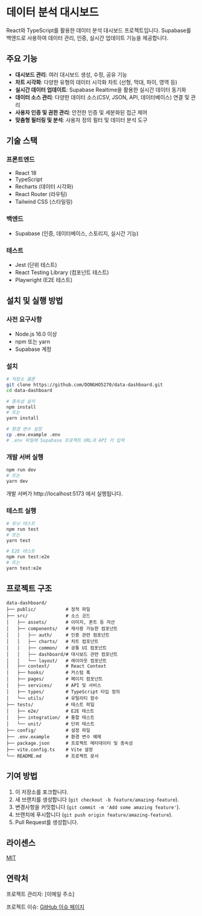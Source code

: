 # 데이터 분석 대시보드

React와 TypeScript를 활용한 데이터 분석 대시보드 프로젝트입니다. Supabase를 백엔드로 사용하여 데이터 관리, 인증, 실시간 업데이트 기능을 제공합니다.

## 주요 기능

- **대시보드 관리**: 여러 대시보드 생성, 수정, 공유 기능
- **차트 시각화**: 다양한 유형의 데이터 시각화 차트 (선형, 막대, 파이, 영역 등)
- **실시간 데이터 업데이트**: Supabase Realtime을 활용한 실시간 데이터 동기화
- **데이터 소스 관리**: 다양한 데이터 소스(CSV, JSON, API, 데이터베이스) 연결 및 관리
- **사용자 인증 및 권한 관리**: 안전한 인증 및 세분화된 접근 제어
- **맞춤형 필터링 및 분석**: 사용자 정의 필터 및 데이터 분석 도구

## 기술 스택

### 프론트엔드
- React 18
- TypeScript
- Recharts (데이터 시각화)
- React Router (라우팅)
- Tailwind CSS (스타일링)

### 백엔드
- Supabase (인증, 데이터베이스, 스토리지, 실시간 기능)

### 테스트
- Jest (단위 테스트)
- React Testing Library (컴포넌트 테스트)
- Playwright (E2E 테스트)

## 설치 및 실행 방법

### 사전 요구사항
- Node.js 16.0 이상
- npm 또는 yarn
- Supabase 계정

### 설치

```bash
# 저장소 클론
git clone https://github.com/DONGHO5270/data-dashboard.git
cd data-dashboard

# 종속성 설치
npm install
# 또는
yarn install

# 환경 변수 설정
cp .env.example .env
# .env 파일에 Supabase 프로젝트 URL과 API 키 입력
```

### 개발 서버 실행

```bash
npm run dev
# 또는
yarn dev
```

개발 서버가 http://localhost:5173 에서 실행됩니다.

### 테스트 실행

```bash
# 유닛 테스트
npm run test
# 또는
yarn test

# E2E 테스트
npm run test:e2e
# 또는
yarn test:e2e
```

## 프로젝트 구조

```
data-dashboard/
├── public/           # 정적 파일
├── src/              # 소스 코드
│   ├── assets/       # 이미지, 폰트 등 자산
│   ├── components/   # 재사용 가능한 컴포넌트
│   │   ├── auth/     # 인증 관련 컴포넌트
│   │   ├── charts/   # 차트 컴포넌트
│   │   ├── common/   # 공통 UI 컴포넌트
│   │   ├── dashboard/# 대시보드 관련 컴포넌트
│   │   └── layout/   # 레이아웃 컴포넌트
│   ├── context/      # React Context
│   ├── hooks/        # 커스텀 훅
│   ├── pages/        # 페이지 컴포넌트
│   ├── services/     # API 및 서비스
│   ├── types/        # TypeScript 타입 정의
│   └── utils/        # 유틸리티 함수
├── tests/            # 테스트 파일
│   ├── e2e/          # E2E 테스트
│   ├── integration/  # 통합 테스트
│   └── unit/         # 단위 테스트
├── config/           # 설정 파일
├── .env.example      # 환경 변수 예제
├── package.json      # 프로젝트 메타데이터 및 종속성
├── vite.config.ts    # Vite 설정
└── README.md         # 프로젝트 문서
```

## 기여 방법

1. 이 저장소를 포크합니다.
2. 새 브랜치를 생성합니다 (`git checkout -b feature/amazing-feature`).
3. 변경사항을 커밋합니다 (`git commit -m 'Add some amazing feature'`).
4. 브랜치에 푸시합니다 (`git push origin feature/amazing-feature`).
5. Pull Request를 생성합니다.

## 라이센스

[MIT](LICENSE)

## 연락처

프로젝트 관리자: [이메일 주소]

프로젝트 이슈: [GitHub 이슈 페이지](https://github.com/DONGHO5270/data-dashboard/issues)